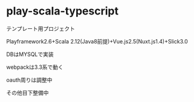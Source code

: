 # play-scala-typescript

テンプレート用プロジェクト

Playframework2.6+Scala 2.12(Java8前提)+Vue.js2.5(Nuxt.js1.4)+Slick3.0

DBはMYSQLで実装

webpackは3.3系で動く

oauth周りは調整中

その他目下整備中
